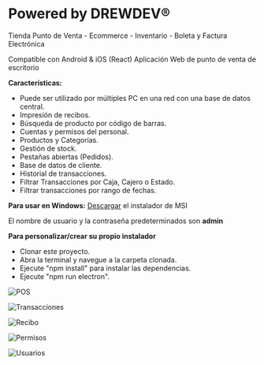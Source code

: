 # Powered by DREWDEV®
Tienda Punto de Venta - Ecommerce - Inventario - Boleta y Factura Electrónica

Compatible con Android & iOS (React)
Aplicación Web de punto de venta de escritorio
 
  **Características:**

- Puede ser utilizado por múltiples PC en una red con una base de datos central.
- Impresión de recibos.
- Búsqueda de producto por código de barras.
- Cuentas y permisos del personal.
- Productos y Categorías.
- Gestión de stock.
- Pestañas abiertas (Pedidos).
- Base de datos de cliente.
- Historial de transacciones.
- Filtrar Transacciones por Caja, Cajero o Estado.
- Filtrar transacciones por rango de fechas.

 **Para usar en Windows:**
 [Descargar](http://google.com) el instalador de MSI

El nombre de usuario y la contraseña predeterminados son **admin**

**Para personalizar/crear su propio instalador**

- Clonar este proyecto.
- Abra la terminal y navegue a la carpeta clonada.
- Ejecute "npm install" para instalar las dependencias.
- Ejecute "npm run electron".

![POS](https://github.com/apisperu/pos-electron/blob/master/screenshots/pos.jpg)

![Transacciones](https://github.com/apisperu/pos-electron/blob/master/screenshots/transactions.jpg)

![Recibo](https://github.com/apisperu/pos-electron/blob/master/screenshots/receipt.jpg)

![Permisos](https://github.com/apisperu/pos-electron/blob/master/screenshots/permissions.jpg)

![Usuarios](https://github.com/apisperu/pos-electron/blob/master/screenshots/users.jpg)
